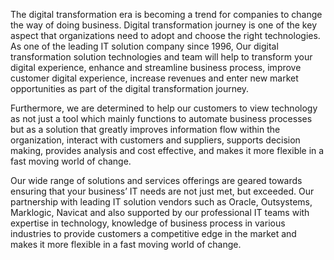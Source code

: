 The digital transformation era is becoming a trend for companies to change the way of doing business. Digital transformation journey is one of the key aspect that organizations need to adopt and choose the right technologies. As one of the leading IT solution company since 1996, Our digital transformation solution technologies and team will help to transform your digital experience, enhance and streamline business process, improve customer digital experience, increase revenues and enter new market opportunities as part of the digital transformation journey.

Furthermore, we are determined to help our customers to view technology as not just a tool which mainly functions to automate business processes but as a solution that greatly improves information flow within the organization, interact with customers and suppliers, supports decision making, provides analysis and cost effective, and makes it more flexible in a fast moving world of change.

Our wide range of solutions and services offerings are geared towards ensuring that your business’ IT needs are not just met, but exceeded. Our partnership with leading IT solution vendors such as Oracle, Outsystems, Marklogic, Navicat and also supported by our professional IT teams with expertise in technology, knowledge of business process in various industries to provide customers a competitive edge in the market and makes it more flexible in a fast moving world of change.
